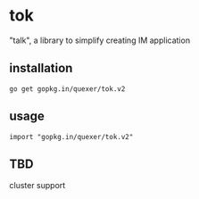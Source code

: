 tok
===

"talk", a library to simplify creating IM application

installation
------

    go get gopkg.in/quexer/tok.v2

usage
-----

    import "gopkg.in/quexer/tok.v2"


TBD
---
cluster support



